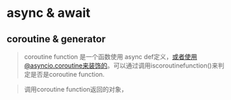 async & await
=============

coroutine & generator
---------------------

> coroutine function 是一个函数使用 async def定义，或者使用@asyncio.coroutine来装饰的。可以通过调用iscoroutinefunction()来判定是否是coroutine function.

> 调用coroutine function返回的对象，


